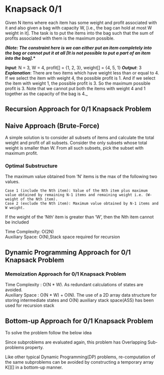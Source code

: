 # Knapsack 0/1

Given N items where each item has some weight and profit associated with it and also given a bag with capacity W, [i.e., the bag can hold at most W weight in it]. The task is to put the items into the bag such that the sum of profits associated with them is the maximum possible.

**_(Note: The constraint here is we can either put an item completely into the bag or cannot put it at all [It is not possible to put a part of an item into the bag]._\***

_**Input**_: N = 3, W = 4, profit[] = {1, 2, 3}, weight[] = {4, 5, 1}
_**Output**_: 3
_**Explanation**_: There are two items which have weight less than or equal to 4. If we select the item with weight 4, the possible profit is 1. And if we select the item with weight 1, the possible profit is 3. So the maximum possible profit is 3. Note that we cannot put both the items with weight 4 and 1 together as the capacity of the bag is 4.\_

## Recursion Approach for 0/1 Knapsack Problem

## Naive Approach (Brute-Force)

A simple solution is to consider all subsets of items and calculate the total weight and profit of all subsets. Consider the only subsets whose total weight is smaller than W. From all such subsets, pick the subset with maximum profit.

### Optimal Substructure

The maximum value obtained from ‘N’ items is the max of the following two values.

    Case 1 (include the Nth item): Value of the Nth item plus maximum value obtained by remaining N-1 items and remaining weight i.e. (W-weight of the Nth item).
    Case 2 (exclude the Nth item): Maximum value obtained by N-1 items and W weight.

If the weight of the ‘Nth‘ item is greater than ‘W’, then the Nth item cannot be included

Time Complexity: O(2N)\
Auxiliary Space: O(N),Stack space required for recursion

## Dynamic Programming Approach for 0/1 Knapsack Problem

### Memoization Approach for 0/1 Knapsack Problem

Time Complexity : O(N \* W). As redundant calculations of states are avoided.\
Auxiliary Space : O(N \* W) + O(N). The use of a 2D array data structure for storing intermediate states and O(N) auxiliary stack space(ASS) has been used for recursion stack

## Bottom-up Approach for 0/1 Knapsack Problem

To solve the problem follow the below idea

Since subproblems are evaluated again, this problem has Overlapping Sub-problems property.

Like other typical Dynamic Programming(DP) problems, re-computation of the same subproblems can be avoided by constructing a temporary array K[][] in a bottom-up manner.
